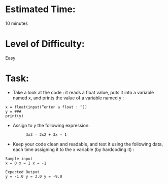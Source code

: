 # Estimated Time:
10 minutes

# Level of Difficulty:
Easy


# Task:
* Take a look at the code : it reads a float value, puts it into a variable named x, and prints the value of a variable named y :
```
x = float(input(“enter a float : “))
y = ###
print(y)
```
* Assign to y the following expression:
```
         3x3 - 2x2 + 3x – 1
```

* Keep your code clean and readable, and test it using the following data, each time assigning it to the x variable (by hardcoding it) :

```
Sample input
x = 0 x = 1 x = -1

Expected Output
y = -1.0 y = 3.0 y = -9.0
```
 
